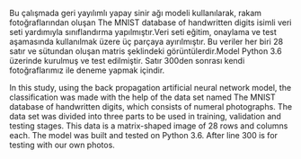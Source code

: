 Bu çalışmada geri yayılımlı yapay sinir ağı modeli kullanılarak, rakam fotoğraflarından oluşan The MNIST database of handwritten digits isimli veri seti yardımıyla sınıflandırma yapılmıştır.Veri seti eğitim, onaylama ve test aşamasında kullanılmak üzere üç parçaya ayırılmıştır. Bu veriler her biri 28 satır ve sütundan oluşan matris şeklindeki görüntülerdir.Model Python 3.6 üzerinde kurulmuş ve test edilmiştir. Satır 300den sonrası kendi fotoğraflarımız ile deneme yapmak içindir.

In this study, using the back propagation artificial neural network model, the classification was made with the help of the data set named The MNIST database of handwritten digits, which consists of numeral photographs. The data set was divided into three parts to be used in training, validation and testing stages. This data is a matrix-shaped image of 28 rows and columns each. The model was built and tested on Python 3.6. After line 300 is for testing with our own photos.
